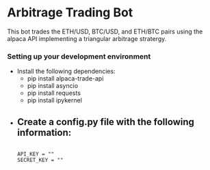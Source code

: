 # Arbitrage Trading Bot

This bot trades the ETH/USD, BTC/USD, and ETH/BTC pairs using the alpaca API implementing a triangular arbitrage stratergy. 

### Setting up your development environment
- Install the following dependencies:
    - pip install alpaca-trade-api
    - pip install asyncio
    - pip install requests
    - pip install ipykernel
- Create a config.py file with the following information:
    -  
    ```
    
    API_KEY = ""
    SECRET_KEY = ""
    
    ```
